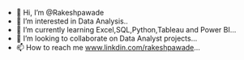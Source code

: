 - 👋 Hi, I’m @Rakeshpawade
- 👀 I’m interested in Data Analysis..
- 🌱 I’m currently learning Excel,SQL,Python,Tableau and Power BI...
- 💞️ I’m looking to collaborate on Data Analyst projects...
- 📫 How to reach me www.linkdin.com/rakeshpawade...

<!---
Rakeshpawade/Rakeshpawade is a ✨ special ✨ repository because its `README.md` (this file) appears on your GitHub profile.
You can click the Preview link to take a look at your changes.
--->
